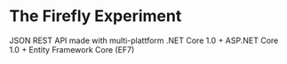# The Firefly Experiment

JSON REST API made with multi-plattform .NET Core 1.0 + ASP.NET Core 1.0 + Entity Framework Core (EF7)
